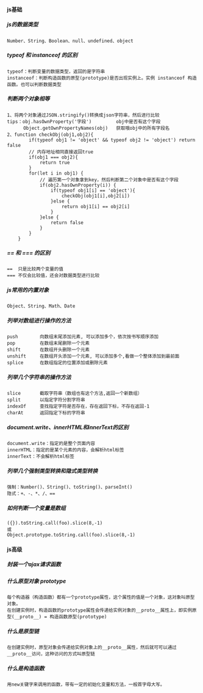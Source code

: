 #### js基础
##### js的数据类型
    Number、String、Boolean、null、undefined、object

##### typeof 和 instanceof 的区别
    typeof：判断变量的数据类型，返回的是字符串
    instanceof：判断构造函数的原型(prototype)是否出现实例上。实例 instanceof 构造函数。也可以判断数据类型

##### 判断两个对象相等
    1、将两个对象通过JSON.stringify()转换成json字符串，然后进行比较
    tips：obj.hasOwnProperty('字段')         obj中是否有这个字段
          Object.getOwnPropertyNames(obj)   获取哦obj中的所有字段名
    2、function checkObj(obj1,obj2){
            if(typeof obj1 != 'object' && typeof obj2 != 'object') return false
            // 内存地址相同直接返回true
            if(obj1 === obj2){
                return true
            }
            for(let i in obj1) {
                // 遍历第一个对象拿到key，然后判断第二个对象中是否有这个字段
                if(obj2.hasOwnProperty(i)) {
                    if(typeof obj1[i] == 'object'){
                        checkObj(obj1[i],obj2[i])
                    }else {
                        return obj1[i] == obj2[i]
                    }
                }else {
                    return false
                }
            }
        }

##### == 和 === 的区别
    ==  只是比较两个变量的值
    === 不仅会比较值，还会对数据类型进行比较

##### js常用的内置对象
    Object、String、Math、Date

##### 列举对数组进行操作的方法
    push        向数组末尾添加元素, 可以添加多个，依次按书写顺序添加
    pop         在数组末尾删除一个元素
    shift       在数组开头删除一个元素
    unshift     在数组开头添加一个元素, 可以添加多个,看做一个整体添加到最前面
    splice      在数组指定的位置添加或删除元素

##### 列举几个字符串的操作方法
    slice       截取字符串（数组也有这个方法,返回一个新数组）
    split       以指定字符分割字符串
    indexOf     查找指定字符是否存在，存在返回下标，不存在返回-1
    charAt      返回指定下标的字符串

##### document.write、innerHTML和innerText的区别
    document.write：指定的是整个页面内容
    innerHTML：指定的是某个元素的内容，会解析html标签
    innerText：不会解析html标签

##### 列举几个强制类型转换和隐式类型转换
    强制：Number()、String()、toString()、parseInt()
    隐式：+、-、*、/、==

##### 如何判断一个变量是数组
    ({}).toString.call(foo).slice(8,-1)
    或
    Object.prototype.toString.call(foo).slice(8,-1)



#### js高级

##### 封装一个ajax请求函数


##### 什么原型对象 prototype
    每个构造器（构造函数）都有一个prototype属性，这个属性的值是一个对象，这对象叫原型对象。
    在创建实例时，构造函数的prototype属性会传递给实例对象的__proto__属性上，即实例原型(__proto__) = 构造函数原型(prototype)

##### 什么是原型链
    在创建实例时，原型对象会传递给实例对象上的__proto__属性，然后就可可以通过__proto__访问，这种访问的方式叫原型链

##### 什么是构造函数
    用new关键字来调用的函数，带有一定的初始化变量和方法，一般首字母大写。